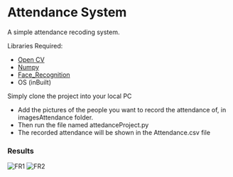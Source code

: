 # Attendance System
A simple attendance recoding system.

Libraries Required:
 * [Open CV](https://pypi.org/project/opencv-python/)
 * [Numpy](https://numpy.org/install/)
 * [Face_Recognition](https://pypi.org/project/face-recognition/)
 * OS (inBuilt)

Simply clone the project into your local PC
  * Add the pictures of the people you want to record the attendance of, in imagesAttendance folder.
  * Then run the file named attedanceProject.py
  * The recorded attendance will be shown in the Attendance.csv file

### Results
![FR1](https://user-images.githubusercontent.com/61196454/118245896-f14be180-b4be-11eb-9f71-e8f133097fd8.png)
![FR2](https://user-images.githubusercontent.com/61196454/118245959-06287500-b4bf-11eb-924d-ec0ef326af1d.png)
